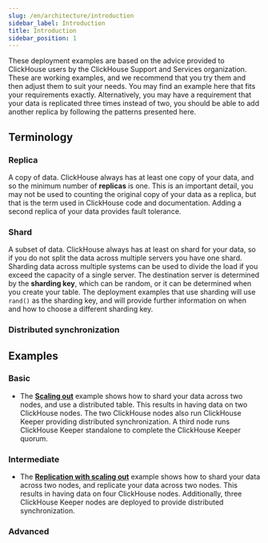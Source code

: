 ```yaml
---
slug: /en/architecture/introduction
sidebar_label: Introduction
title: Introduction
sidebar_position: 1
---
```


These deployment examples are based on the advice provided to ClickHouse users by the ClickHouse Support and Services organization.  These are working examples, and we recommend that you try them and then adjust them to suit your needs.  You may find an example here that fits your requirements exactly. Alternatively, you may have a requirement that your data is replicated three times instead of two, you should be able to add another replica by following the patterns presented here.

## Terminology
### Replica 
A copy of data.  ClickHouse always has at least one copy of your data, and so the minimum number of **replicas** is one.  This is an important detail, you may not be used to counting the original copy of your data as a replica, but that is the term used in ClickHouse code and documentation.  Adding a second replica of your data provides fault tolerance. 

### Shard
A subset of data.  ClickHouse always has at least on shard for your data, so if you do not split the data across multiple servers you have one shard.  Sharding data across multiple systems can be used to divide the load if you exceed the capacity of a single server. The destination server is determined by the **sharding key**, which can be random, or it can be determined when you create your table.  The deployment examples that use sharding will use `rand()` as the sharding key, and will provide further information on when and how to choose a different sharding key.

### Distributed synchronization

## Examples

### Basic

- The [**Scaling out**](/docs/en/deployment-guides/horizontal-scaling.md) example shows how to shard your data across two nodes, and use a distributed table.  This results in having data on two ClickHouse nodes.  The two ClickHouse nodes also run ClickHouse Keeper providing distributed synchronization.  A third node runs ClickHouse Keeper standalone to complete the ClickHouse Keeper quorum.

### Intermediate

- The [**Replication with scaling out**](/docs/en/deployment-guides/HA-plus-horizontal-scaling.md) example shows how to shard your data across two nodes, and replicate your data across two nodes.  This results in having data on four ClickHouse nodes.  Additionally, three ClickHouse Keeper nodes are deployed to provide distributed synchronization.

### Advanced

